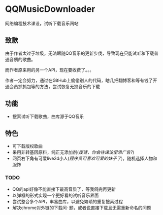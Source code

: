 # QQMusicDownloader
网络编程技术课设，试听下载音乐网站

## 致歉
由于作者太过于垃圾，无法跟随QQ音乐的更新步伐，导致现在只能试听和下载普通音质的歌曲。

而作者原来用的另一个API，现在要收费了。。。

作者一定会努力，通过在GitHub上偷偷别人的代码，瞎几把翻博客和等有钱了开通会员抓抓包等的方法，尝试恢复无损音乐的下载

## 功能
- 搜索试听下载歌曲，曲库源于QQ音乐

## 特色
- 可下载版权歌曲
- 采用非转基因原料，纯正无添加剂(*废话，你会往课设里添广告?*)
- 网页右下角有可爱live2d小人(*程序员可喜欢可爱的妹子了*)，随机选择人物和服饰

### TODO
- QQ的api好像不能直接下最高音质了，等我鸽完再更新
- 以弹框的形式实现一个更好看的试听音乐界面
- 尝试整合多个API，丰富曲库，以避免繁琐的重复搜索过程
- 解决chrome对外链的下载问·  题，或者说直接下载且无需重新命名的问题